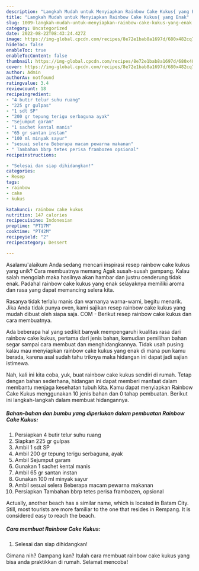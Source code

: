```yaml
---
description: "Langkah Mudah untuk Menyiapkan Rainbow Cake Kukus{ yang Enak"
title: "Langkah Mudah untuk Menyiapkan Rainbow Cake Kukus{ yang Enak"
slug: 1009-langkah-mudah-untuk-menyiapkan-rainbow-cake-kukus-yang-enak
category: Uncategorized
date: 2022-08-22T08:43:24.427Z
image: https://img-global.cpcdn.com/recipes/8e72e1bab8a1697d/680x482cq70/rainbow-cake-kukus-foto-resep-utama.jpg
hideToc: false
enableToc: true
enableTocContent: false
thumbnail: https://img-global.cpcdn.com/recipes/8e72e1bab8a1697d/680x482cq70/rainbow-cake-kukus-foto-resep-utama.jpg
cover: https://img-global.cpcdn.com/recipes/8e72e1bab8a1697d/680x482cq70/rainbow-cake-kukus-foto-resep-utama.jpg
author: Admin
authorAv: notfound
ratingvalue: 3.4
reviewcount: 18
recipeingredient:
- "4 butir telur suhu ruang"
- "225 gr gulpas"
- "1 sdt SP"
- "200 gr tepung terigu serbaguna ayak"
- "Sejumput garam"
- "1 sachet kental manis"
- "65 gr santan instan"
- "100 ml minyak sayur"
- "sesuai selera Beberapa macam pewarna makanan"
- " Tambahan bbrp tetes perisa frambozen opsional"
recipeinstructions:

- "Selesai dan siap dihidangkan!"
categories:
- Resep
tags:
- rainbow
- cake
- kukus

katakunci: rainbow cake kukus 
nutrition: 147 calories
recipecuisine: Indonesian
preptime: "PT17M"
cooktime: "PT42M"
recipeyield: "2"
recipecategory: Dessert

---
```



Asalamu'alaikum Anda sedang mencari inspirasi resep rainbow cake kukus yang unik? Cara membuatnya memang Agak susah-susah gampang. Kalau salah mengolah maka hasilnya akan hambar dan justru cenderung tidak enak. Padahal rainbow cake kukus yang enak selayaknya memiliki aroma dan rasa yang dapat memancing selera kita.


Rasanya tidak terlalu manis dan warnanya warna-warni, begitu menarik. Jika Anda tidak punya oven, kami sajikan resep rainbow cake kukus yang mudah dibuat oleh siapa saja. COM - Berikut resep rainbow cake kukus dan cara membuatnya.

Ada beberapa hal yang sedikit banyak mempengaruhi kualitas rasa dari rainbow cake kukus, pertama dari jenis bahan, kemudian pemilihan bahan segar sampai cara membuat dan menghidangkannya. Tidak usah pusing kalau mau menyiapkan rainbow cake kukus yang enak di mana pun kamu berada, karena asal sudah tahu triknya maka hidangan ini dapat jadi sajian istimewa.


Nah, kali ini kita coba, yuk, buat rainbow cake kukus sendiri di rumah. Tetap dengan bahan sederhana, hidangan ini dapat memberi manfaat dalam membantu menjaga kesehatan tubuh kita. Kamu dapat menyiapkan Rainbow Cake Kukus menggunakan 10 jenis bahan dan 0 tahap pembuatan. Berikut ini langkah-langkah dalam membuat hidangannya.

<!--inarticleads1-->

##### Bahan-bahan dan bumbu yang diperlukan dalam pembuatan Rainbow Cake Kukus:

1. Persiapkan 4 butir telur suhu ruang
1. Siapkan 225 gr gulpas
1. Ambil 1 sdt SP
1. Ambil 200 gr tepung terigu serbaguna, ayak
1. Ambil Sejumput garam
1. Gunakan 1 sachet kental manis
1. Ambil 65 gr santan instan
1. Gunakan 100 ml minyak sayur
1. Ambil sesuai selera Beberapa macam pewarna makanan
1. Persiapkan  Tambahan bbrp tetes perisa frambozen, opsional


Actually, another beach has a similar name, which is located in Batam City. Still, most tourists are more familiar to the one that resides in Rempang. It is considered easy to reach the beach. 

<!--inarticleads2-->

##### Cara membuat Rainbow Cake Kukus:


1. Selesai dan siap dihidangkan!



Gimana nih? Gampang kan? Itulah cara membuat rainbow cake kukus yang bisa anda praktikkan di rumah. Selamat mencoba!
